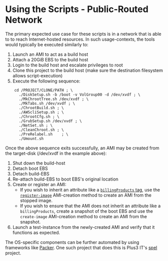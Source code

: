 # Using the Scripts - Public-Routed Network

The primary expected use case for these scripts is in a network that is able to to reach Internet-hosted resources. In such usage-contexts, the tools would typically be executed similarly to:

1. Launch an AMI to act as a build host
2. Attach a 20GiB EBS to the build host
3. Login to the build host and escalate privileges to root
4. Clone this project to the build host (make sure the destination filesystem allows script-execution)
5. Execute the following sequence:

~~~
    cd /PROJECT/CLONE/PATH ; \
      ./DiskSetup.sh -b /boot -v VolGroup00 -d /dev/xvdf ; \
      ./MkChrootTree.sh	/dev/xvdf ; \
      ./MkTabs.sh /dev/xvdf ; \
      ./ChrootBuild.sh ; \
      ./AWScliSetup.sh ; \
      ./ChrootCfg.sh ; \
      ./GrubSetup.sh /dev/xvdf ; \
      ./NetSet.sh ; \
      ./CleanChroot.sh ; \
      ./PreRelabel.sh	 ; \
      ./Umount.sh
~~~

Once the above sequence exits successfully, an AMI may be created from the target-disk (/dev/xvdf in the example above):

1. Shut down the build-host
1. Detach boot EBS
1. Detach build-EBS
1. Re-attach build-EBS to boot EBS's original location
1. Create or register an AMI:
    * If you wish to inherit an attribute like a [`billingProducts` tag](https://thjones2.blogspot.com/2015/03/so-you-dont-want-to-byol.html), use the [`register-image`](README_register-image.md) AMI-creation method to create an AMI from the stopped image.
    * If you wish to ensure that the AMI does not inherit an attribute like a `billingProducts`, create a snapshot of the boot EBS and use the `create-image` AMI-creation method to create an AMI from the snapshot.
1. Launch a test-instance from the newly-created AMI and verify that it functions as expected.

The OS-specific components can be further automated by using frameworks like [Packer](https://www.packer.io/). One such project that does this is Plus3 IT's [spel](https://github.com/plus3it/spel) project.

